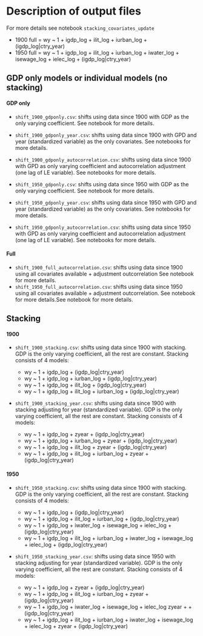 
# Description of output files

For more details see notebook `stacking_covariates_update`

- 1900 full = wy ~ 1 + igdp_log + ilit_log + iurban_log + (igdp_log|ctry_year) 
- 1950 full = wy ~ 1 + igdp_log + ilit_log + iurban_log + iwater_log + isewage_log + ielec_log + (igdp_log|ctry_year) 

## GDP only models or individual models (no stacking)

#### GDP only

- `shift_1900_gdponly.csv`: shifts using data since 1900 with GDP as the only varying coefficient. See notebook for more details.
- `shift_1900_gdponly_year.csv`: shifts using data since 1900 with GPD and year (standardized variable) as the only covariates. See notebooks for more details.
- `shift_1900_gdponly_autocorrelation.csv`: shifts using data since 1900 with GPD as only varying coefficient and autocorrelation adjustment (one lag of LE variable). See notebooks for more details. 


- `shift_1950_gdponly.csv`: shifts using data since 1950 with GDP as the only varying coefficient. See notebook for more details.
- `shift_1950_gdponly_year.csv`: shifts using data since 1950 with GPD and year (standardized variable) as the only covariates. See notebooks for more details.
- `shift_1950_gdponly_autocorrelation.csv`: shifts using data since 1950 with GPD as only varying coefficient and autocorrelation adjustment (one lag of LE variable). See notebooks for more details. 

#### Full
- `shift_1900_full_autocorrelation.csv`: shifts using data since 1900 using all covariates available + adjustment outcorrelation See notebook for more details.
- `shift_1950_full_autocorrelation.csv`: shifts using data since 1950 using all covariates available + adjustment outcorrelation. See notebook for more details.See notebook for more details.

## Stacking

#### 1900

- `shift_1900_stacking.csv`: shifts using data since 1900 with stacking. GDP is the only varying coefficient, all the rest are constant. Stacking consists of 4 models: 
  - wy ~ 1 + igdp_log + (igdp_log|ctry_year) 
  - wy ~ 1 + igdp_log  + iurban_log +  (igdp_log|ctry_year)
  - wy ~ 1 + igdp_log  + ilit_log +  (igdp_log|ctry_year)
  - wy ~ 1 + igdp_log + ilit_log + iurban_log + (igdp_log|ctry_year) 


- `shift_1900_stacking_year.csv`: shifts using data since 1900 with stacking adjusting for year (standardized variable). GDP is the only varying coefficient, all the rest are constant. Stacking consists of 4 models: 
  - wy ~ 1 + igdp_log + zyear + (igdp_log|ctry_year) 
  - wy ~ 1 + igdp_log  + iurban_log +  zyear + (igdp_log|ctry_year)
  - wy ~ 1 + igdp_log  + ilit_log +  zyear + (igdp_log|ctry_year)
  - wy ~ 1 + igdp_log + ilit_log + iurban_log + zyear + (igdp_log|ctry_year) 

#### 1950

- `shift_1950_stacking.csv`: shifts using data since 1900 with stacking. GDP is the only varying coefficient, all the rest are constant. Stacking consists of 4 models: 
  - wy ~ 1 + igdp_log + (igdp_log|ctry_year) 
  - wy ~ 1 + igdp_log + ilit_log + iurban_log + (igdp_log|ctry_year)
  - wy ~ 1 + igdp_log + iwater_log + isewage_log + ielec_log +(igdp_log|ctry_year)
  - wy ~ 1 + igdp_log + ilit_log + iurban_log + iwater_log + isewage_log + ielec_log + (igdp_log|ctry_year)

- `shift_1950_stacking_year.csv`: shifts using data since 1950 with stacking adjusting for year (standardized variable). GDP is the only varying coefficient, all the rest are constant. Stacking consists of 4 models: 
  - wy ~ 1 + igdp_log + zyear + (igdp_log|ctry_year) 
  - wy ~ 1 + igdp_log + ilit_log + iurban_log + zyear + (igdp_log|ctry_year)
  - wy ~ 1 + igdp_log + iwater_log + isewage_log + ielec_log zyear + +(igdp_log|ctry_year)
  - wy ~ 1 + igdp_log + ilit_log + iurban_log + iwater_log + isewage_log + ielec_log + zyear + (igdp_log|ctry_year)